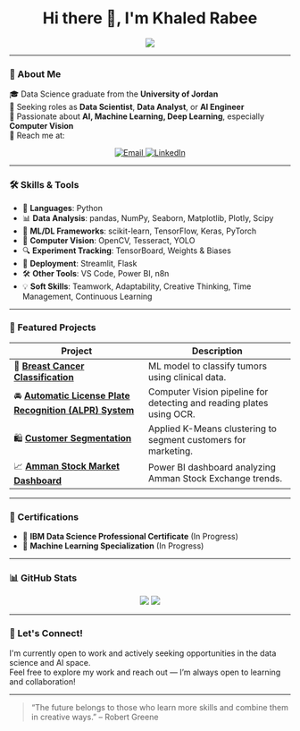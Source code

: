 <h1 align="center">Hi there 👋, I'm Khaled Rabee</h1>

<p align="center">
  <img src="https://readme-typing-svg.demolab.com?font=Fira+Code&duration=3000&pause=1000&color=00BFFF&center=true&vCenter=true&multiline=true&width=700&height=60&lines=Data+Scientist+%7C+AI+Engineer+%7C+ML+Enthusiast;Computer+Vision+Fanatic;Turning+data+into+actionable+insights" />
</p>

---

### 🧠 About Me

🎓 Data Science graduate from the **University of Jordan**  
💼 Seeking roles as **Data Scientist**, **Data Analyst**, or **AI Engineer**  
🧠 Passionate about **AI, Machine Learning, Deep Learning**, especially **Computer Vision**  
📧 Reach me at: <p align="center">
  <a href="mailto:khaledrabee0200894@gmail.com" target="_blank">
    <img src="https://img.shields.io/badge/Email-D14836?style=for-the-badge&logo=gmail&logoColor=white" alt="Email" />
  </a>
  <a href="https://www.linkedin.com/in/khaled-rabee/" target="_blank">
    <img src="https://img.shields.io/badge/LinkedIn-0077B5?style=for-the-badge&logo=linkedin&logoColor=white" alt="LinkedIn" />
  </a>
</p>


---

### 🛠️ Skills & Tools

- 🐍 **Languages**: Python  
- 📊 **Data Analysis**: pandas, NumPy, Seaborn, Matplotlib, Plotly, Scipy  
- 🧠 **ML/DL Frameworks**: scikit-learn, TensorFlow, Keras, PyTorch  
- 🤖 **Computer Vision**: OpenCV, Tesseract, YOLO  
- 🔍 **Experiment Tracking**: TensorBoard, Weights & Biases  
- 🧪 **Deployment**: Streamlit, Flask  
- 🛠️ **Other Tools**: VS Code, Power BI, n8n  
- 💡 **Soft Skills**: Teamwork, Adaptability, Creative Thinking, Time Management, Continuous Learning

---

### 🚀 Featured Projects

| Project | Description |
|--------|-------------|
| 🔬 [**Breast Cancer Classification**](https://github.com/KhaledRaedRabee/Breast-Cancer-Classification) | ML model to classify tumors using clinical data. |
| 🚘 [**Automatic License Plate Recognition (ALPR) System**](https://github.com/KhaledRaedRabee/License-Plates-Detection) | Computer Vision pipeline for detecting and reading plates using OCR. |
| 🛍️ [**Customer Segmentation**](https://github.com/KhaledRaedRabee/Customer-Segmentation) | Applied K-Means clustering to segment customers for marketing. |
| 📈 [**Amman Stock Market Dashboard**](https://github.com/KhaledRaedRabee/AmmanStockMarket-.pbix-) | Power BI dashboard analyzing Amman Stock Exchange trends. |

---

### 📜 Certifications

- 🧪 **IBM Data Science Professional Certificate** (In Progress)  
- 🧠 **Machine Learning Specialization** (In Progress)

---

### 📊 GitHub Stats

<p align="center">
  <img src="https://github-readme-stats.vercel.app/api?username=KhaledRaedRabee&show_icons=true&theme=tokyonight" />
  <img src="https://github-readme-stats.vercel.app/api/top-langs/?username=KhaledRaedRabee&layout=compact&theme=tokyonight" />
</p>

---

### 🌱 Let's Connect!

I'm currently open to work and actively seeking opportunities in the data science and AI space.  
Feel free to explore my work and reach out — I’m always open to learning and collaboration!

---

> “The future belongs to those who learn more skills and combine them in creative ways.” – Robert Greene
